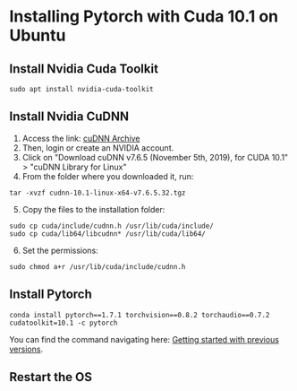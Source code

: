 # Installing Pytorch with Cuda 10.1 on Ubuntu

## Install Nvidia Cuda Toolkit

``` 
sudo apt install nvidia-cuda-toolkit
```

## Install Nvidia CuDNN

1. Access the link: [cuDNN Archive](https://developer.nvidia.com/compute/machine-learning/cudnn/secure/7.6.5.32/Production/10.1_20191031/cudnn-10.1-linux-x64-v7.6.5.32.tgz)
2. Then, login or create an NVIDIA account.
3. Click on "Download cuDNN v7.6.5 (November 5th, 2019), for CUDA 10.1" > "cuDNN Library for Linux"
4. From the folder where you downloaded it, run:
```
tar -xvzf cudnn-10.1-linux-x64-v7.6.5.32.tgz
```
5. Copy the files to the installation folder:
```
sudo cp cuda/include/cudnn.h /usr/lib/cuda/include/
sudo cp cuda/lib64/libcudnn* /usr/lib/cuda/lib64/
```
6. Set the permissions:
```
sudo chmod a+r /usr/lib/cuda/include/cudnn.h 
``` 

## Install Pytorch

```
conda install pytorch==1.7.1 torchvision==0.8.2 torchaudio==0.7.2 cudatoolkit=10.1 -c pytorch
```

You can find the command navigating here: [Getting started with previous versions](https://pytorch.org/get-started/previous-versions/).

## Restart the OS
